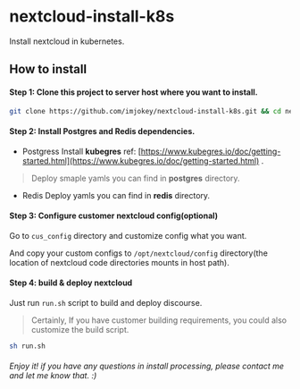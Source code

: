 # nextcloud-install-k8s

Install nextcloud in kubernetes.

## How to install

#### Step 1: Clone this project to server host where you want to install.

```sh
git clone https://github.com/imjokey/nextcloud-install-k8s.git && cd nextcloud-install-k8s
```


#### Step 2:  Install Postgres and Redis dependencies.

-  Postgress
  Install **kubegres**  ref:  [https://www.kubegres.io/doc/getting-started.html](https://www.kubegres.io/doc/getting-started.html) .
  
  > Deploy smaple yamls you can find in **postgres** directory. 
  
-  Redis
  Deploy yamls you can find in **redis** directory.

#### Step 3:  Configure  customer nextcloud config(optional)

Go to `cus_config` directory and customize config what you want.

And copy your custom configs to `/opt/nextcloud/config` directory(the location of nextcloud code  directories mounts in  host path).

#### Step 4:  build & deploy  nextcloud 

Just run `run.sh` script to build and deploy discourse.

> Certainly,  If you have customer  building requirements,  you could  also customize the build script. 

```sh
sh run.sh 
```

###### Enjoy it! if you have any questions  in install processing, please contact me and let me know that. :)




